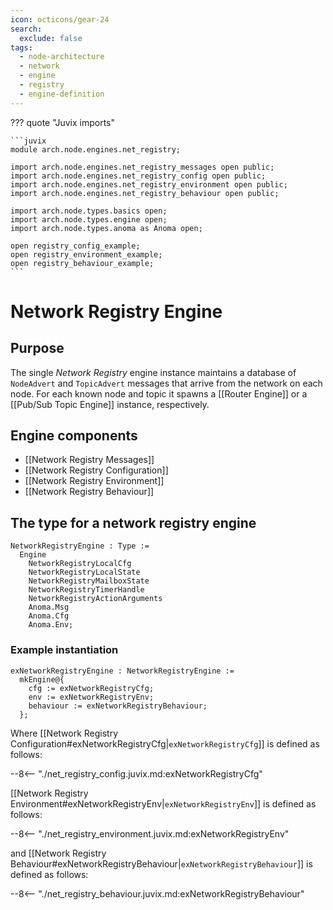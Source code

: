 ```yaml
---
icon: octicons/gear-24
search:
  exclude: false
tags:
  - node-architecture
  - network
  - engine
  - registry
  - engine-definition
---
```


??? quote "Juvix imports"

    ```juvix
    module arch.node.engines.net_registry;

    import arch.node.engines.net_registry_messages open public;
    import arch.node.engines.net_registry_config open public;
    import arch.node.engines.net_registry_environment open public;
    import arch.node.engines.net_registry_behaviour open public;

    import arch.node.types.basics open;
    import arch.node.types.engine open;
    import arch.node.types.anoma as Anoma open;

    open registry_config_example;
    open registry_environment_example;
    open registry_behaviour_example;
    ```

# Network Registry Engine

## Purpose

The single *Network Registry* engine instance maintains a database of
`NodeAdvert` and `TopicAdvert` messages that arrive from the network on each
node. For each known node and topic it spawns a [[Router Engine]] or a [[Pub/Sub
Topic Engine]] instance, respectively.

## Engine components

- [[Network Registry Messages]]
- [[Network Registry Configuration]]
- [[Network Registry Environment]]
- [[Network Registry Behaviour]]

## The type for a network registry engine

<!-- --8<-- [start:NetworkRegistryEngine] -->
```juvix
NetworkRegistryEngine : Type :=
  Engine
    NetworkRegistryLocalCfg
    NetworkRegistryLocalState
    NetworkRegistryMailboxState
    NetworkRegistryTimerHandle
    NetworkRegistryActionArguments
    Anoma.Msg
    Anoma.Cfg
    Anoma.Env;
```
<!-- --8<-- [end:NetworkRegistryEngine] -->

### Example instantiation

<!-- --8<-- [start:exNetworkRegistryEngine] -->
```juvix
exNetworkRegistryEngine : NetworkRegistryEngine :=
  mkEngine@{
    cfg := exNetworkRegistryCfg;
    env := exNetworkRegistryEnv;
    behaviour := exNetworkRegistryBehaviour;
  };
```
<!-- --8<-- [end:exNetworkRegistryEngine] -->

Where [[Network Registry Configuration#exNetworkRegistryCfg|`exNetworkRegistryCfg`]] is defined as follows:

--8<-- "./net_registry_config.juvix.md:exNetworkRegistryCfg"

[[Network Registry Environment#exNetworkRegistryEnv|`exNetworkRegistryEnv`]] is defined as follows:

--8<-- "./net_registry_environment.juvix.md:exNetworkRegistryEnv"

and [[Network Registry Behaviour#exNetworkRegistryBehaviour|`exNetworkRegistryBehaviour`]] is defined as follows:

--8<-- "./net_registry_behaviour.juvix.md:exNetworkRegistryBehaviour"


